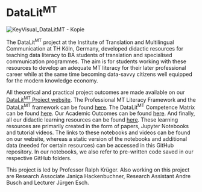 # DataLit<sup>MT</sup>

![KeyVisual_DataLitMT - Kopie](https://user-images.githubusercontent.com/77116913/197732814-066252b7-1c83-498f-8c6b-36037227cc3b.jpg)

The DataLit<sup>MT</sup> project at the Institute of Translation and Multilingual Communication at TH Köln, Germany, developed didactic resources for teaching data literacy to BA students of translation and specialised communication programmes. The aim is for students working with these resources to develop an adequate MT literacy for their later professional career while at the same time becoming data-savvy citizens well equipped for the modern knowledge economy.

All theoretical and practical project outcomes are made available on our [DataLit<sup>MT</sup> Project website](https://itmk.github.io/The-DataLitMT-Project/). The Professional MT Literacy Framework and the DataLit<sup>MT</sup> framework can be found [here](https://itmk.github.io/The-DataLitMT-Project/framework/). The DataLit<sup>MT</sup> Competence Matrix can be found [here](https://itmk.github.io/The-DataLitMT-Project/matrix/). Our Academic Outcomes can be found [here](https://itmk.github.io/The-DataLitMT-Project/outcomes/). And finally, all our didactic learning resources can be found [here](https://itmk.github.io/The-DataLitMT-Project/resources/). These learning resources are primarily created in the form of papers, Jupyter Notebooks and tutorial videos. The links to these notebooks and videos can be found on our website, whereas a static version of the notebooks and additional data (needed for certain resources) can be accessed in this GitHub repository. In our notebooks, we also refer to pre-written code saved in our respective GitHub folders.

This project is led by Professor Ralph Krüger. Also working on this project are Research Associate Janiça Hackenbuchner, Research Assistant Andre Busch and Lecturer Jürgen Esch.
